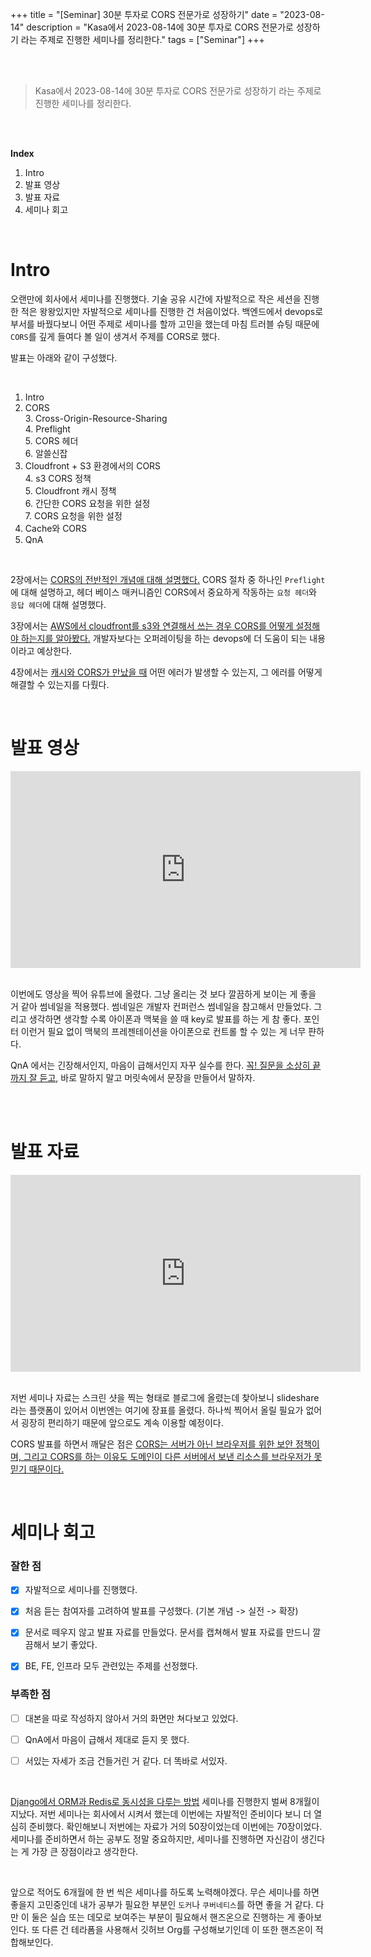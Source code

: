 +++
title = "[Seminar] 30분 투자로 CORS 전문가로 성장하기"
date = "2023-08-14"
description = "Kasa에서 2023-08-14에 30분 투자로 CORS 전문가로 성장하기 라는 주제로 진행한 세미나를 정리한다."
tags = ["Seminar"]
+++


<br>
<br> 

> Kasa에서 2023-08-14에 30분 투자로 CORS 전문가로 성장하기 라는 주제로 진행한 세미나를 정리한다.

<br> 

<br> 

**Index**
1. Intro
2. 발표 영상
3. 발표 자료 
4. 세미나 회고

<br> 

# Intro
오랜만에 회사에서 세미나를 진행했다. 기술 공유 시간에 자발적으로 작은 세션을 진행한 적은 왕왕있지만 자발적으로 세미나를 진행한 건 처음이었다. 
백엔드에서 devops로 부서를 바꿨다보니 어떤 주제로 세미나를 할까 고민을 했는데 마침 트러블 슈팅 때문에 `CORS`를 깊게 들여다 볼 일이 생겨서 주제를 CORS로 했다. 


발표는 아래와 같이 구성했다. 

<br>

1. Intro 
2. CORS    
   3. Cross-Origin-Resource-Sharing   
   4. Preflight   
   5. CORS 헤더   
   6. 알쓸신잡  
3. Cloudfront + S3 환경에서의 CORS   
   4. s3 CORS 정책   
   5. Cloudfront 캐시 정책   
   6. 간단한 CORS 요청을 위한 설정   
   7. CORS 요청을 위한 설정  
4. Cache와 CORS  
5. QnA 

<br>

2장에서는 <U>CORS의 전반적인 개념애 대해 설명했다.</U> CORS 절차 중 하나인 `Preflight`에 대해 설명하고, 헤더 베이스 매커니즘인 CORS에서 중요하게 작동하는 
`요청 헤더`와 `응답 헤더`에 대해 설명했다. 

3장에서는 <U>AWS에서 cloudfront를 s3와 연결해서 쓰는 경우 CORS를 어떻게 설정해야 하는지를 알아봤다.</U> 개발자보다는 오퍼레이팅을 하는 devops에 더 도움이 되는 내용이라고 예상한다. 

4장에서는 <U>캐시와 CORS가 만났을 때</U> 어떤 에러가 발생할 수 있는지, 그 에러를 어떻게 해결할 수 있는지를 다뤘다. 









<br>

# 발표 영상

<iframe width="560" height="315" src="https://www.youtube.com/embed/YymWzWscd0E" title="YouTube video player" frameborder="0" allow="accelerometer; autoplay; clipboard-write; encrypted-media; gyroscope; picture-in-picture; web-share" allowfullscreen></iframe>

<br>

<br>

이번에도 영상을 찍어 유튜브에 올렸다. 그냥 올리는 것 보다 깔끔하게 보이는 게 좋을 거 같아 썸네일을 적용했다. 썸네일은 개발자 컨퍼런스 썸네일을 참고해서 만들었다.
그리고 생각하면 생각할 수록 아이폰과 맥북을 쓸 때 key로 발표를 하는 게 참 좋다. 포인터 이런거 필요 없이 맥북의 프레젠테이션을 아이폰으로 컨트롤 할 수 있는 게 너무 퍈하다.


QnA 에서는 긴장해서인지, 마음이 급해서인지 자꾸 실수를 한다. <U>꼭! 질문을 소상히 끝까지 잘 듣고</U>, 바로 말하지 말고 머릿속에서 문장을 만들어서 말하자. 



<br>

<br>

# 발표 자료 


<iframe src="https://www.slideshare.net/slideshow/embed_code/key/1aEhu8VGCLcHCs?hostedIn=slideshare&page=upload" width="560" height="315" frameborder="0" marginwidth="0" marginheight="0" scrolling="no"></iframe>

<br>

<br>

저번 세미나 자료는 스크린 샷을 찍는 형태로 블로그에 올렸는데 찾아보니 slideshare라는 플랫폼이 있어서 이번엔는 여기에 장표를 올렸다.
하나씩 찍어서 올릴 필요가 없어서 굉장히 편리하기 때문에 앞으로도 계속 이용할 예정이다.

CORS 발표를 하면서 깨달은 점은 <U>CORS는 서버가 아닌 브라우저를 위한 보안 정책이며,
그리고 CORS를 하는 이유도 도메인이 다른 서버에서 보낸 리소스를 브라우저가 못 믿기 때문이다.</U>

<br>

# 세미나 회고

### 잘한 점 
- [x] 자발적으로 세미나를 진행했다. 
- [x] 처음 듣는 참여자를 고려하여 발표를 구성했다. (기본 개념 -> 실전 -> 확장)
- [x] 문서로 떼우지 않고 발표 자료를 만들었다. 문서를 캡쳐해서 발표 자료를 만드니 깔끔해서 보기 좋았다.
- [x] BE, FE, 인프라 모두 관련있는 주제를 선정했다. 



### 부족한 점

- [ ] 대본을 따로 작성하지 않아서 거의 화면만 쳐다보고 있었다.
- [ ] QnA에서 마음이 급해서 제대로 듣지 못 했다. 
- [ ] 서있는 자세가 조금 건들거린 거 같다. 더 똑바로 서있자. 


<br>


[Django에서 ORM과 Redis로 동시성을 다루는 방법](https://leeleelee3264.github.io/post/2022-12-26-kasa-concurrency-seminar/) 세미나를 진행한지 벌써 8개월이 지났다. 저번 세미나는 회사에서 시켜서 했는데 이번에는 자발적인 준비이다 보니 
더 열심히 준비했다. 확인해보니 저번에는 자료가 거의 50장이었는데 이번에는 70장이었다. 세미나를 준비하면서 하는 공부도 정말 중요하지만, 세미나를 진행하면 자신감이 생긴다는 게 가장 큰 장점이라고 생각한다.  

<br>

앞으로 적어도 6개월에 한 번 씩은 세미나를 하도록 노력해야겠다. 무슨 세미나를 하면 좋을지 고민중인데 내가 공부가 필요한 부분인 `도커`나 `쿠버네티스`를 하면 좋을 거 같다. 
다만 이 둘은 실습 또는 데모로 보여주는 부분이 필요해서 핸즈온으로 진행하는 게 좋아보인다. 또 다른 건 테라폼을 사용해서 깃허브 Org를 구성해보기인데 이 또한 핸즈온이 적합해보인다.  



